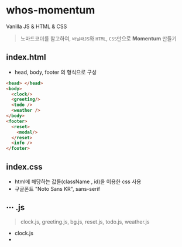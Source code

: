 # whos-momentum
Vanilla JS &amp; HTML &amp; CSS

> 노마드코더를 참고하여, `바닐라JS`와 `HTML`, `CSS`만으로 **Momentum** 만들기


## index.html
- head, body, footer 의 형식으로 구성
```html
<head> </head>
<body>
  <clock/>
  <greeting/>
  <todo />
  <weather />
</body>
<footer>
  <reset>
    <modal/>
  </reset>
  <info />
</footer>
```

## index.css
- html에 해당하는 값들(className , id)을 이용한 css 사용
- 구글폰트 "Noto Sans KR", sans-serif


## ··· .js
> clock.js, greeting.js, bg.js, reset.js, todo.js, weather.js
- clock.js
- 
